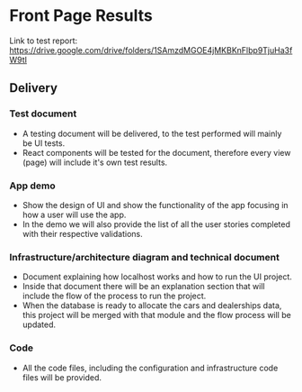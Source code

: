 # Front Page Results

Link to test report: https://drive.google.com/drive/folders/1SAmzdMGOE4jMKBKnFlbp9TjuHa3fW9tI

## Delivery
### Test document
- A testing document will be delivered, to the test performed will mainly be UI tests.
- React components will be tested for the document, therefore every view (page) will include it's own test results.

### App demo
- Show the design of UI and show the functionality of the app focusing in how a user will use the app.
- In the demo we will also provide the list of all the user stories completed with their respective validations.

### Infrastructure/architecture diagram and technical document

- Document explaining how localhost works and how to run the UI project.
- Inside that document there will be an explanation section that will include the flow of the process to run the project.
- When the database is ready to allocate the cars and dealerships data, this project will be merged with that module and the flow process will be updated.

### Code

- All the code files, including the configuration and infrastructure code files will be provided.

